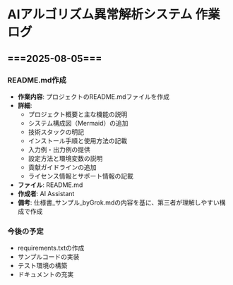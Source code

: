 # AIアルゴリズム異常解析システム 作業ログ

## ===2025-08-05===

### README.md作成
- **作業内容**: プロジェクトのREADME.mdファイルを作成
- **詳細**: 
  - プロジェクト概要と主な機能の説明
  - システム構成図（Mermaid）の追加
  - 技術スタックの明記
  - インストール手順と使用方法の記載
  - 入力例・出力例の提供
  - 設定方法と環境変数の説明
  - 貢献ガイドラインの追加
  - ライセンス情報とサポート情報の記載
- **ファイル**: README.md
- **作成者**: AI Assistant
- **備考**: 仕様書_サンプル_byGrok.mdの内容を基に、第三者が理解しやすい構成で作成

### 今後の予定
- requirements.txtの作成
- サンプルコードの実装
- テスト環境の構築
- ドキュメントの充実 